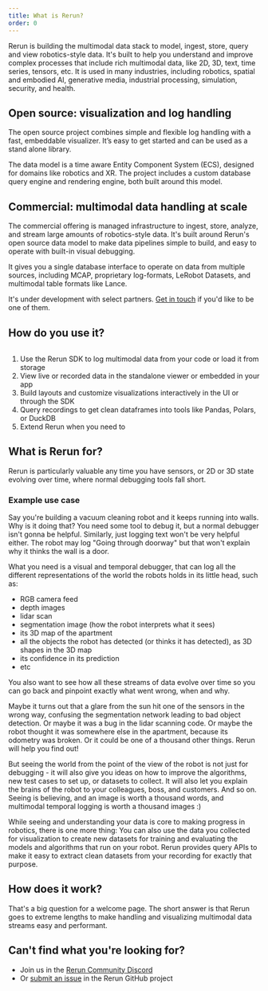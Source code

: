 ```yaml
---
title: What is Rerun?
order: 0
---
```


Rerun is building the multimodal data stack to model, ingest, store, query and view robotics-style data.
It's built to help you understand and improve complex processes that include rich multimodal data, like 2D, 3D, text, time series, tensors, etc.
It is used in many industries, including robotics, spatial and embodied AI, generative media, industrial processing, simulation, security, and health.

## Open source: visualization and log handling
The open source project combines simple and flexible log handling with a fast, embeddable visualizer.
It’s easy to get started and can be used as a stand alone library.

The data model is a time aware Entity Component System (ECS), designed for domains like robotics and XR.
The project includes a custom database query engine and rendering engine, both built around this model.

## Commercial: multimodal data handling at scale
The commercial offering is managed infrastructure to ingest, store, analyze, and stream large amounts of robotics-style data.
It's built around Rerun's open source data model to make data pipelines simple to build, and easy to operate with built-in visual debugging.

It gives you a single database interface to operate on data from multiple sources, including MCAP, proprietary log-formats, LeRobot Datasets,
and multimodal table formats like Lance.

It's under development with select partners. [Get in touch](https://5li7zhj98k8.typeform.com/to/a5XDpBkZ) if you'd like to be one of them.


## How do you use it?

<picture>
  <img src="https://static.rerun.io/rerun-overview-new/1752fc259eef34f3aa8151b21b5937bc0bc2ad38/full.png" alt="">
  <source media="(max-width: 480px)" srcset="https://static.rerun.io/rerun-overview-new/1752fc259eef34f3aa8151b21b5937bc0bc2ad38/480w.png">
  <source media="(max-width: 768px)" srcset="https://static.rerun.io/rerun-overview-new/1752fc259eef34f3aa8151b21b5937bc0bc2ad38/768w.png">
  <source media="(max-width: 1024px)" srcset="https://static.rerun.io/rerun-overview-new/1752fc259eef34f3aa8151b21b5937bc0bc2ad38/1024w.png">
  <source media="(max-width: 1200px)" srcset="https://static.rerun.io/rerun-overview-new/1752fc259eef34f3aa8151b21b5937bc0bc2ad38/1200w.png">
</picture>

1. Use the Rerun SDK to log multimodal data from your code or load it from storage
2. View live or recorded data in the standalone viewer or embedded in your app
3. Build layouts and customize visualizations interactively in the UI or through the SDK
4. Query recordings to get clean dataframes into tools like Pandas, Polars, or DuckDB
5. Extend Rerun when you need to

## What is Rerun for?

Rerun is particularly valuable any time you have sensors, or 2D or 3D state evolving over time, where normal debugging tools fall short.

### Example use case
Say you're building a vacuum cleaning robot and it keeps running into walls. Why is it doing that? You need some tool to debug it, but a normal debugger isn't gonna be helpful. Similarly, just logging text won't be very helpful either. The robot may log "Going through doorway" but that won't explain why it thinks the wall is a door.

What you need is a visual and temporal debugger, that can log all the different representations of the world the robots holds in its little head, such as:

* RGB camera feed
* depth images
* lidar scan
* segmentation image (how the robot interprets what it sees)
* its 3D map of the apartment
* all the objects the robot has detected (or thinks it has detected), as 3D shapes in the 3D map
* its confidence in its prediction
* etc

You also want to see how all these streams of data evolve over time so you can go back and pinpoint exactly what went wrong, when and why.

Maybe it turns out that a glare from the sun hit one of the sensors in the wrong way, confusing the segmentation network leading to bad object detection. Or maybe it was a bug in the lidar scanning code. Or maybe the robot thought it was somewhere else in the apartment, because its odometry was broken. Or it could be one of a thousand other things. Rerun will help you find out!

But seeing the world from the point of the view of the robot is not just for debugging - it will also give you ideas on how to improve the algorithms, new test cases to set up, or datasets to collect. It will also let you explain the brains of the robot to your colleagues, boss, and customers. And so on. Seeing is believing, and an image is worth a thousand words, and multimodal temporal logging is worth a thousand images :)

While seeing and understanding your data is core to making progress in robotics, there is one more thing:
You can also use the data you collected for visualization to create new datasets for training and evaluating the models and algorithms that run on your robot.
Rerun provides query APIs to make it easy to extract clean datasets from your recording for exactly that purpose.

## How does it work?
That's a big question for a welcome page. The short answer is that
Rerun goes to extreme lengths to make handling and visualizing
multimodal data streams easy and performant.

## Can't find what you're looking for?

- Join us in the [Rerun Community Discord](https://discord.gg/xwcxHUjD35)
- Or [submit an issue](https://github.com/rerun-io/rerun/issues) in the Rerun GitHub project

